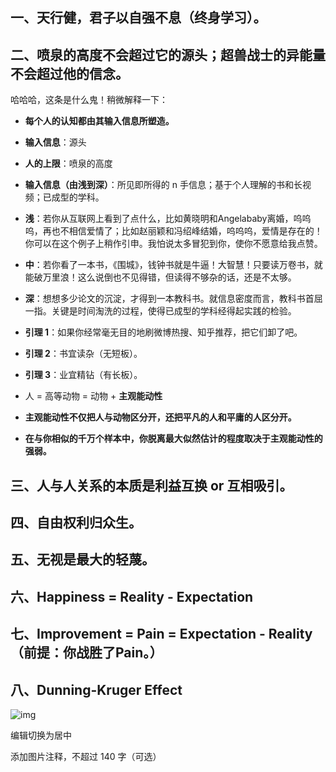 ## 一、天行健，君子以自强不息（终身学习）。

## 二、喷泉的高度不会超过它的源头；超兽战士的异能量不会超过他的信念。

哈哈哈，这条是什么鬼！稍微解释一下：

- **每个人的认知都由其输入信息所塑造。**
- **输入信息**：源头
- **人的上限**：喷泉的高度

- **输入信息（由浅到深）**：所见即所得的 n 手信息；基于个人理解的书和长视频；已成型的学科。
- **浅**：若你从互联网上看到了点什么，比如黄晓明和Angelababy离婚，呜呜呜，再也不相信爱情了；比如赵丽颖和冯绍峰结婚，呜呜呜，爱情是存在的！你可以在这个例子上稍作引申。我怕说太多冒犯到你，使你不愿意给我点赞。
- **中**：若你看了一本书，《围城》，钱钟书就是牛逼！大智慧！只要读万卷书，就能破万里浪！这么说倒也不见得错，但读得不够杂的话，还是不太够。
- **深**：想想多少论文的沉淀，才得到一本教科书。就信息密度而言，教科书首屈一指。关键是时间淘洗的过程，使得已成型的学科经得起实践的检验。
- **引理 1**：如果你经常毫无目的地刷微博热搜、知乎推荐，把它们卸了吧。
- **引理 2**：书宜读杂（无短板）。
- **引理 3**：业宜精钻（有长板）。

- 人 = 高等动物 = 动物 + **主观能动性**
- **主观能动性不仅把人与动物区分开，还把平凡的人和平庸的人区分开。**
- **在与你相似的千万个样本中，你脱离最大似然估计的程度取决于主观能动性的强弱。**

## 三、人与人关系的本质是利益互换 or 互相吸引。

## 四、自由权利归众生。

## 五、无视是最大的轻蔑。

## 六、Happiness = Reality - Expectation

## 七、Improvement = Pain = Expectation - Reality（前提：你战胜了Pain。）

## 八、Dunning-Kruger Effect

![img](https://picx.zhimg.com/80/v2-68a9dd3c5b72f22cf53e464e40ae2887_1440w.png?source=d16d100b)



编辑切换为居中

添加图片注释，不超过 140 字（可选）